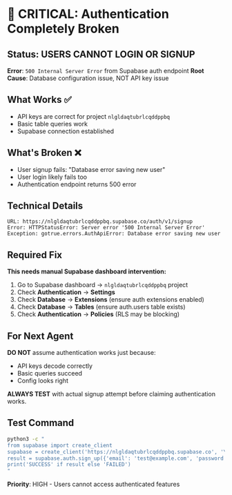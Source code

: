# 🚨 CRITICAL: Authentication Completely Broken

## Status: USERS CANNOT LOGIN OR SIGNUP

**Error**: `500 Internal Server Error` from Supabase auth endpoint
**Root Cause**: Database configuration issue, NOT API key issue

## What Works ✅
- API keys are correct for project `nlgldaqtubrlcqddppbq`
- Basic table queries work
- Supabase connection established

## What's Broken ❌
- User signup fails: "Database error saving new user"
- User login likely fails too
- Authentication endpoint returns 500 error

## Technical Details
```
URL: https://nlgldaqtubrlcqddppbq.supabase.co/auth/v1/signup
Error: HTTPStatusError: Server error '500 Internal Server Error'
Exception: gotrue.errors.AuthApiError: Database error saving new user
```

## Required Fix
**This needs manual Supabase dashboard intervention:**

1. Go to Supabase dashboard → `nlgldaqtubrlcqddppbq` project
2. Check **Authentication** → **Settings**
3. Check **Database** → **Extensions** (ensure auth extensions enabled)
4. Check **Database** → **Tables** (ensure auth.users table exists)
5. Check **Authentication** → **Policies** (RLS may be blocking)

## For Next Agent
**DO NOT** assume authentication works just because:
- API keys decode correctly
- Basic queries succeed  
- Config looks right

**ALWAYS TEST** with actual signup attempt before claiming authentication works.

## Test Command
```bash
python3 -c "
from supabase import create_client
supabase = create_client('https://nlgldaqtubrlcqddppbq.supabase.co', 'YOUR_KEY')
result = supabase.auth.sign_up({'email': 'test@example.com', 'password': 'test123'})
print('SUCCESS' if result else 'FAILED')
"
```

**Priority**: HIGH - Users cannot access authenticated features